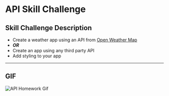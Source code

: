 # API Skill Challenge 

## Skill Challenge Description 
* Create a weather app using an API from [Open Weather Map](https://openweathermap.org/guide#how)
* **_OR_**
* Create an app using any third party API
* Add styling to your app
---
## GIF

![API Homework Gif](img/API.gif)
